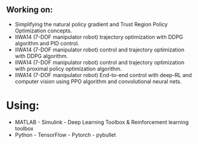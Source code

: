 ## Working on: 
 - Simplifying the natural policy gradient and Trust Region Policy Optimization concepts.
 - IIWA14 (7-DOF manipulator robot) trajectory optimization with DDPG algorithm and PID control.
 - IIWA14 (7-DOF manipulator robot) control and trajectory optimization with DDPG algorithm.
 - IIWA14 (7-DOF manipulator robot) control and trajectory optimization with proximal policy optimization algorithm. 
 - IIWA14 (7-DOF manipulator robot) End-to-end control with deep-RL and computer vision using PPO algorithm and convolutional neural nets.
 # Using:
 - MATLAB - Simulink - Deep Learning Toolbox & Reinforcement learning toolbox
 - Python - TensorFlow - Pytorch - pybullet

